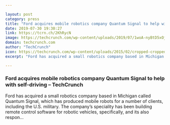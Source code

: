 ```yaml
---

layout: post
category: press
title: "Ford acquires mobile robotics company Quantum Signal to help with self-driving"
date: 2019-07-30 19:30:27
link: https://tcrn.ch/2KhRycN
image: https://techcrunch.com/wp-content/uploads/2019/07/1woA-nyBtD5xOjkX3smR0Og-1.jpeg?w=601
domain: techcrunch.com
author: "TechCrunch"
icon: https://techcrunch.com/wp-content/uploads/2015/02/cropped-cropped-favicon-gradient.png?w=180
excerpt: "Ford has acquired a small robotics company based in Michigan called Quantum Signal, which has produced mobile robots for a number of clients, including the U.S. military. The company’s speciality has been building remote control software for robotic vehicles, specifically, and its also respon…"

---
```


### Ford acquires mobile robotics company Quantum Signal to help with self-driving – TechCrunch

Ford has acquired a small robotics company based in Michigan called Quantum Signal, which has produced mobile robots for a number of clients, including the U.S. military. The company’s speciality has been building remote control software for robotic vehicles, specifically, and its also respon…